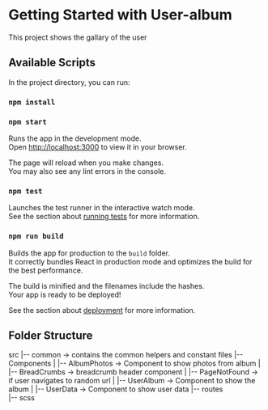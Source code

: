 # Getting Started with User-album

This project shows the gallary of the user

## Available Scripts

In the project directory, you can run:

### `npm install`

### `npm start`

Runs the app in the development mode.\
Open [http://localhost:3000](http://localhost:3000) to view it in your browser.

The page will reload when you make changes.\
You may also see any lint errors in the console.

### `npm test`

Launches the test runner in the interactive watch mode.\
See the section about [running tests](https://facebook.github.io/create-react-app/docs/running-tests) for more information.

### `npm run build`

Builds the app for production to the `build` folder.\
It correctly bundles React in production mode and optimizes the build for the best performance.

The build is minified and the filenames include the hashes.\
Your app is ready to be deployed!

See the section about [deployment](https://facebook.github.io/create-react-app/docs/deployment) for more information.

## Folder Structure

src
|-- common  -> contains the common helpers and constant files
|-- Components
|   |-- AlbumPhotos ->  Component to show photos from album
|   |-- BreadCrumbs ->  breadcrumb header component
|   |-- PageNotFound -> if user navigates to random url
|   |-- UserAlbum    -> Component to show the album
|   |-- UserData    -> Component to show user data
|-- routes  
|-- scss